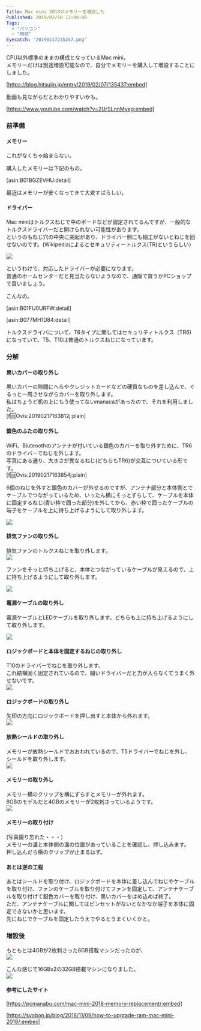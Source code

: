 ```yaml
---
Title: Mac mini 2018のメモリーを増設した
Published: 2019/02/18 12:00:00
Tags:
  - "パソコン"
  - "物欲"
Eyecatch: "20190217235247.png"
---
```

CPU以外標準のままの構成となっているMac mini。  
メモリーだけは別途増設可能なので、自分でメモリーを購入して増設することにしました。  


[https://blog.hitsujin.jp/entry/2019/02/07/135437:embed]




動画も見ながらだとわかりやすいかも。  


[https://www.youtube.com/watch?v=2UrSLnnMyeg:embed]



### 前準備  

#### メモリー  
これがなくちゃ始まらない。  

購入したメモリーは下記のもの。  

[asin:B01BGZEVHU:detail]

最近はメモリーが安くなってきて大変すばらしい。  

#### ドライバー  
Mac miniはトルクスねじで中のボードなどが固定されてるんですが、一般的なトルクスドライバーだと開けられない可能性があります。  
というのもねじ穴の中央に突起があり、ドライバー側にも細工がないとねじを回せないのです。(Wikipediaによるとセキュリティートルクス(TR)というらしい）    

![](20190217233318.png) 

というわけで、対応したドライバーが必要になります。  
普通のホームセンターだと見当たらないようなので、通販で買うかPCショップで買いましょう。  

こんなの。  

[asin:B01FU0URFW:detail]


[asin:B077MH1D84:detail]

トルクスドライバについて、T6タイプに関してはセキュリティトルクス（TR6)になっていて、T5、T10は普通のトルクスねじになっています。  

### 分解 

#### 黒いカバーの取り外し  

黒いカバーの隙間にへらやクレジットカードなどの硬質なものを差し込んで、ぐるっと一周させながらカバーを取り外します。  
私はちょうど机の上にもう使ってないmanacaがあったので、それを利用しました。  
[f:id:Ovis:20190217163812j:plain]

#### 銀色のふたの取り外し  
WiFi、Bluteoothのアンテナが付いている銀色のカバーを取り外すために、TR6のドライバーでねじを外します。  
写真にある通り、大きさが異なるねじ(どちらもTR6)が交互についている形です。  
[f:id:Ovis:20190217163854j:plain]

6個のねじを外すと銀色のカバーが外せるのですが、アンテナ部分と本体側とでケーブルでつながっているため、いったん横にそっとずらして、ケーブルを本体に固定するねじ(青い枠で囲った部分)を外してから、赤い枠で囲ったケーブルの端子をケーブルを上に持ち上げるようにして取り外します。  

![](20190217233505.png) 

#### 排気ファンの取り外し  
排気ファンのトルクスねじを取り外します。  
![](20190217233805.png) 

ファンをそっと持ち上げると、本体とつながっているケーブルが見えるので、上に持ち上げるようにして取り外します。  

![](20190217233920.png) 

#### 電源ケーブルの取り外し  
電源ケーブルとLEDケーブルを取り外します。どちらも上に持ち上げるようにして取り外します。  

![](20190217234211.png) 

#### ロジックボードと本体を固定するねじの取り外し  
T10のドライバーでねじを取り外します。  
これ結構固く固定されているので、細いドライバーだと力が入らなくてうまく外せないです。  
![](20190217234349.png) 

#### ロジックボードの取り外し  
矢印の方向にロジックボードを押し出すと本体から外れます。  
![](20190217234508.png) 

#### 放熱シールドの取り外し  
メモリーが放熱シールドでおおわれているので、T5ドライバーでねじを外し、シールドを取り外します。  
![](20190217234611.png) 

#### メモリーの取り外し  
メモリー横のクリップを横にずらすとメモリーが外れます。  
8GBのモデルだと4GBのメモリーが2枚刺さっているようです。  
![](20190217234808.png) 

#### メモリーの取り付け  
(写真撮り忘れた・・・）  
メモリーの溝と本体側の溝の位置があっていることを確認し、押し込みます。  
押し込んだら横のクリップが止まるはず。  

#### あとは逆の工程  
あとはシールドを取り付け、ロジックボードを本体に差し込んでねじやケーブルを取り付け、ファンのケーブルを取り付けてファンを固定して、アンテナケーブルを取り付けて銀色カバーを取り付け、黒いカバーをはめ込めば終了。  
ただ、アンテナケーブルに関してはピンセットがないとなかなか端子を本体に固定できないかと思います。  
先にねじでケーブルを固定したうえでやるとうまくいくかと。  

### 増設後  
もともとは4GBが2枚刺さった8GB搭載マシンだったのが、  
![](20190217235230.png) 

こんな感じで16GBx2の32GB搭載マシンになりました。  
![](20190217235247.png) 

#### 参考にしたサイト  

[https://pcmanabu.com/mac-mini-2018-memory-replacement/:embed]

[https://syobon.jp/blog/2018/11/09/how-to-upgrade-ram-mac-mini-2018/:embed]


